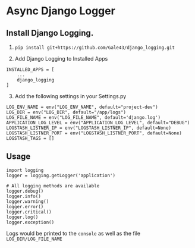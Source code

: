 # Async Django Logger

## Install Django Logging.
1. `pip install git+https://github.com/Gale43/django_logging.git`


2. Add Django Logging to Installed Apps
```
INSTALLED_APPS = [
    ...
    django_logging
]
```


3. Add the following settings in your Settings.py
```
LOG_ENV_NAME = env("LOG_ENV_NAME", default="project-dev")
LOG_DIR = env("LOG_DIR", default="/app/logs")
LOG_FILE_NAME = env("LOG_FILE_NAME", default='django.log')
APPLICATION_LOG_LEVEL = env("APPLICATION_LOG_LEVEL", default="DEBUG")
LOGSTASH_LISTNER_IP = env("LOGSTASH_LISTNER_IP", default=None)
LOGSTASH_LISTNER_PORT = env("LOGSTASH_LISTNER_PORT", default=None)
LOGSTASH_TAGS = []
```


## Usage
```
import logging
logger = logging.getLogger('application')

# All logging methods are available
logger.debug()
logger.info()
logger.warning()
logger.error()
logger.critical()
logger.log()
logger.exception()
```

Logs would be printed to the `console` as well as the file `LOG_DIR/LOG_FILE_NAME`
